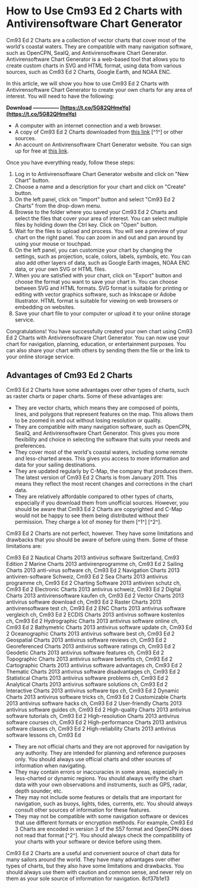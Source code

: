 
 
# How to Use Cm93 Ed 2 Charts with Antivirensoftware Chart Generator
 
Cm93 Ed 2 Charts are a collection of vector charts that cover most of the world's coastal waters. They are compatible with many navigation software, such as OpenCPN, SeaIQ, and Antivirensoftware Chart Generator. Antivirensoftware Chart Generator is a web-based tool that allows you to create custom charts in SVG and HTML format, using data from various sources, such as Cm93 Ed 2 Charts, Google Earth, and NOAA ENC.
 
In this article, we will show you how to use Cm93 Ed 2 Charts with Antivirensoftware Chart Generator to create your own charts for any area of interest. You will need to have the following:
 
**Download ————— [https://t.co/5G82QHmeYq](https://t.co/5G82QHmeYq)**


 
- A computer with an internet connection and a web browser.
- A copy of Cm93 Ed 2 Charts downloaded from [this link](https://www.scribd.com/document/423906470/Cm93-download-charts-docx) [^1^] or other sources.
- An account on Antivirensoftware Chart Generator website. You can sign up for free at [this link](https://antivirensoftware.ch/chart-generator/).

Once you have everything ready, follow these steps:

1. Log in to Antivirensoftware Chart Generator website and click on "New Chart" button.
2. Choose a name and a description for your chart and click on "Create" button.
3. On the left panel, click on "Import" button and select "Cm93 Ed 2 Charts" from the drop-down menu.
4. Browse to the folder where you saved your Cm93 Ed 2 Charts and select the files that cover your area of interest. You can select multiple files by holding down the Ctrl key. Click on "Open" button.
5. Wait for the files to upload and process. You will see a preview of your chart on the right panel. You can zoom in and out and pan around by using your mouse or touchpad.
6. On the left panel, you can customize your chart by changing the settings, such as projection, scale, colors, labels, symbols, etc. You can also add other layers of data, such as Google Earth images, NOAA ENC data, or your own SVG or HTML files.
7. When you are satisfied with your chart, click on "Export" button and choose the format you want to save your chart in. You can choose between SVG and HTML formats. SVG format is suitable for printing or editing with vector graphics software, such as Inkscape or Adobe Illustrator. HTML format is suitable for viewing on web browsers or embedding on websites.
8. Save your chart file to your computer or upload it to your online storage service.

Congratulations! You have successfully created your own chart using Cm93 Ed 2 Charts with Antivirensoftware Chart Generator. You can now use your chart for navigation, planning, education, or entertainment purposes. You can also share your chart with others by sending them the file or the link to your online storage service.
  
## Advantages of Cm93 Ed 2 Charts
 
Cm93 Ed 2 Charts have some advantages over other types of charts, such as raster charts or paper charts. Some of these advantages are:

- They are vector charts, which means they are composed of points, lines, and polygons that represent features on the map. This allows them to be zoomed in and out without losing resolution or quality.
- They are compatible with many navigation software, such as OpenCPN, SeaIQ, and Antivirensoftware Chart Generator. This gives you more flexibility and choice in selecting the software that suits your needs and preferences.
- They cover most of the world's coastal waters, including some remote and less-charted areas. This gives you access to more information and data for your sailing destinations.
- They are updated regularly by C-Map, the company that produces them. The latest version of Cm93 Ed 2 Charts is from January 2011. This means they reflect the most recent changes and corrections in the chart data.
- They are relatively affordable compared to other types of charts, especially if you download them from unofficial sources. However, you should be aware that Cm93 Ed 2 Charts are copyrighted and C-Map would not be happy to see them being distributed without their permission. They charge a lot of money for them [^1^] [^2^].

Cm93 Ed 2 Charts are not perfect, however. They have some limitations and drawbacks that you should be aware of before using them. Some of these limitations are:
 
Cm93 Ed 2 Nautical Charts 2013 antivirus software Switzerland,  Cm93 Edition 2 Marine Charts 2013 antivirenprogramme ch,  Cm93 Ed 2 Sailing Charts 2013 anti-virus software ch,  Cm93 Ed 2 Navigation Charts 2013 antiviren-software Schweiz,  Cm93 Ed 2 Sea Charts 2013 antivirus programme ch,  Cm93 Ed 2 Charting Software 2013 antiviren schutz ch,  Cm93 Ed 2 Electronic Charts 2013 antivirus schweiz,  Cm93 Ed 2 Digital Charts 2013 antivirensoftware kaufen ch,  Cm93 Ed 2 Vector Charts 2013 antivirus software download ch,  Cm93 Ed 2 Raster Charts 2013 antivirensoftware test ch,  Cm93 Ed 2 ENC Charts 2013 antivirus software vergleich ch,  Cm93 Ed 2 ECDIS Charts 2013 antivirus software kostenlos ch,  Cm93 Ed 2 Hydrographic Charts 2013 antivirus software online ch,  Cm93 Ed 2 Bathymetric Charts 2013 antivirus software update ch,  Cm93 Ed 2 Oceanographic Charts 2013 antivirus software best ch,  Cm93 Ed 2 Geospatial Charts 2013 antivirus software reviews ch,  Cm93 Ed 2 Georeferenced Charts 2013 antivirus software ratings ch,  Cm93 Ed 2 Geodetic Charts 2013 antivirus software features ch,  Cm93 Ed 2 Topographic Charts 2013 antivirus software benefits ch,  Cm93 Ed 2 Cartographic Charts 2013 antivirus software advantages ch,  Cm93 Ed 2 Thematic Charts 2013 antivirus software disadvantages ch,  Cm93 Ed 2 Statistical Charts 2013 antivirus software problems ch,  Cm93 Ed 2 Analytical Charts 2013 antivirus software solutions ch,  Cm93 Ed 2 Interactive Charts 2013 antivirus software tips ch,  Cm93 Ed 2 Dynamic Charts 2013 antivirus software tricks ch,  Cm93 Ed 2 Customizable Charts 2013 antivirus software hacks ch,  Cm93 Ed 2 User-friendly Charts 2013 antivirus software guides ch,  Cm93 Ed 2 High-quality Charts 2013 antivirus software tutorials ch,  Cm93 Ed 2 High-resolution Charts 2013 antivirus software courses ch,  Cm93 Ed 2 High-performance Charts 2013 antivirus software classes ch,  Cm93 Ed 2 High-reliability Charts 2013 antivirus software lessons ch,  Cm93 Ed

- They are not official charts and they are not approved for navigation by any authority. They are intended for planning and reference purposes only. You should always use official charts and other sources of information when navigating.
- They may contain errors or inaccuracies in some areas, especially in less-charted or dynamic regions. You should always verify the chart data with your own observations and instruments, such as GPS, radar, depth sounder, etc.
- They may not include some features or details that are important for navigation, such as buoys, lights, tides, currents, etc. You should always consult other sources of information for these features.
- They may not be compatible with some navigation software or devices that use different formats or encryption methods. For example, Cm93 Ed 3 Charts are encoded in version 3 of the S57 format and OpenCPN does not read that format [^2^]. You should always check the compatibility of your charts with your software or device before using them.

Cm93 Ed 2 Charts are a useful and convenient source of chart data for many sailors around the world. They have many advantages over other types of charts, but they also have some limitations and drawbacks. You should always use them with caution and common sense, and never rely on them as your sole source of information for navigation.
 8cf37b1e13
 
